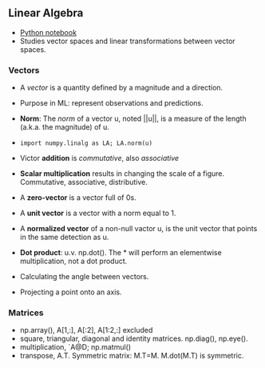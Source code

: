 ## Linear Algebra
* [Python notebook](https://github.com/ageron/handson-ml2/blob/master/math_linear_algebra.ipynb)
* Studies vector spaces and linear transformations between vector spaces.

### Vectors
* A *vector* is a quantity defined by a magnitude and a direction.
* Purpose in ML: represent observations and predictions.

* **Norm**: The *norm* of a vector u, noted ||u||, is a measure of the length (a.k.a. the magnitude) of u.
* `import numpy.linalg as LA; LA.norm(u)`

* Victor **addition** is *commutative*, also *associative*
* **Scalar multiplication** results in changing the scale of a figure. Commutative, associative, distributive.
* A **zero-vector** is a vector full of 0s.
* A **unit vector** is a vector with a norm equal to 1.
* A **normalized vector** of a non-null vactor u, is the unit vector that points in the same detection as u.

* **Dot product**: u.v. np.dot(). The * will perform an elementwise multiplication, not a dot product.
* Calculating the angle between vectors.
* Projecting a point onto an axis.

### Matrices
* np.array(), A[1,:], A[:2], A[1:2,:] excluded
* square, triangular, diagonal and identity matrices. np.diag(), np.eye().
* multiplication, `A@D; np.matmul()
* transpose, A.T. Symmetric matrix: M.T=M. M.dot(M.T) is symmetric.
